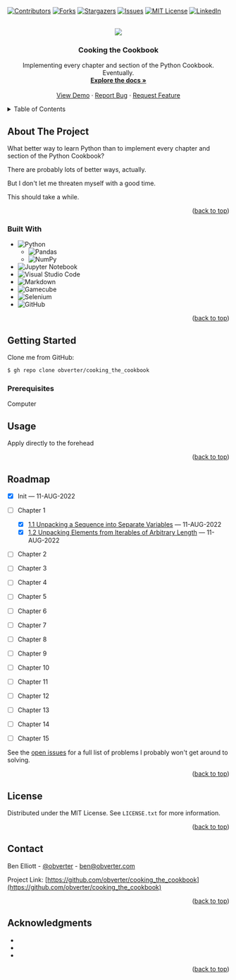 <!-- Improved compatibility of back to top link: See: https://github.com/othneildrew/Best-README-Template/pull/73 -->
<a name="readme-top"></a>
<!--
*** Thanks for checking out the Best-README-Template. If you have a suggestion
*** that would make this better, please fork the repo and create a pull request
*** or simply open an issue with the tag "enhancement".
*** Don't forget to give the project a star!
*** Thanks again! Now go create something AMAZING! :D
-->



<!-- PROJECT SHIELDS -->
<!--
*** I'm using markdown "reference style" links for readability.
*** Reference links are enclosed in brackets [ ] instead of parentheses ( ).
*** See the bottom of this document for the declaration of the reference variables
*** for contributors-url, forks-url, etc. This is an optional, concise syntax you may use.
*** https://www.markdownguide.org/basic-syntax/#reference-style-links
-->
[![Contributors][contributors-shield]][contributors-url]
[![Forks][forks-shield]][forks-url]
[![Stargazers][stars-shield]][stars-url]
[![Issues][issues-shield]][issues-url]
[![MIT License][license-shield]][license-url]
[![LinkedIn][linkedin-shield]][linkedin-url]



<!-- PROJECT LOGO -->
<br />
<div align="center">
  <a href="https://github.com/obverter/cooking_the_cookbook">
    <img src="images/cookbook.png">
  </a>

<h3 align="center">Cooking the Cookbook</h3>

  <p align="center">
    Implementing every chapter and section of the Python Cookbook. Eventually.
    <br />
    <a href="https://github.com/obverter/cooking_the_cookbook"><strong>Explore the docs »</strong></a>
    <br />
    <br />
    <a href="https://github.com/obverter/cooking_the_cookbook">View Demo</a>
    ·
    <a href="https://github.com/obverter/cooking_the_cookbook/issues">Report Bug</a>
    ·
    <a href="https://github.com/obverter/cooking_the_cookbook/issues">Request Feature</a>
  </p>
</div>



<!-- TABLE OF CONTENTS -->
<details>
  <summary>Table of Contents</summary>
  <ol>
    <li>
      <a href="#about-the-project">About The Project</a>
      <ul>
        <li><a href="#built-with">Built With</a></li>
      </ul>
    </li>
    <li>
      <a href="#getting-started">Getting Started</a>
      <ul>
        <li><a href="#prerequisites">Prerequisites</a></li>
        <li><a href="#installation">Installation</a></li>
      </ul>
    </li>
    <li><a href="#usage">Usage</a></li>
    <li><a href="#roadmap">Roadmap</a></li>
    <li><a href="#contributing">Contributing</a></li>
    <li><a href="#license">License</a></li>
    <li><a href="#contact">Contact</a></li>
    <li><a href="#acknowledgments">Acknowledgments</a></li>
  </ol>
</details>



<!-- ABOUT THE PROJECT -->
## About The Project

What better way to learn Python than to implement every chapter and section of the Python Cookbook?

There are probably lots of better ways, actually.

But I don't let me threaten myself with a good time.

This should take a while.

<p align="right">(<a href="#readme-top">back to top</a>)</p>



### Built With

* ![Python](https://img.shields.io/badge/python-3670A0?style=for-the-badge&logo=python&logoColor=ffdd54)
  * ![Pandas](https://img.shields.io/badge/pandas-%23150458.svg?style=for-the-badge&logo=pandas&logoColor=white)
  * ![NumPy](https://img.shields.io/badge/numpy-%23013243.svg?style=for-the-badge&logo=numpy&logoColor=white)
* ![Jupyter Notebook](https://img.shields.io/badge/jupyter-%23FA0F00.svg?style=for-the-badge&logo=jupyter&logoColor=white)
* ![Visual Studio Code](https://img.shields.io/badge/Visual%20Studio%20Code-0078d7.svg?style=for-the-badge&logo=visual-studio-code&logoColor=white)
* ![Markdown](https://img.shields.io/badge/markdown-%23000000.svg?style=for-the-badge&logo=markdown&logoColor=white)
* ![Gamecube](https://img.shields.io/badge/Gamecube-6A5FBB?style=for-the-badge&logo=nintendo-gamecube&logoColor=white)
* ![Selenium](https://img.shields.io/badge/-selenium-%43B02A?style=for-the-badge&logo=selenium&logoColor=white)
* ![GitHub](https://img.shields.io/badge/github-%23121011.svg?style=for-the-badge&logo=github&logoColor=white)



<p align="right">(<a href="#readme-top">back to top</a>)</p>



<!-- GETTING STARTED -->
## Getting Started

Clone me from GitHub:

```bash
$ gh repo clone obverter/cooking_the_cookbook
```

### Prerequisites

Computer

<!-- USAGE EXAMPLES -->
## Usage

Apply directly to the forehead

<p align="right">(<a href="#readme-top">back to top</a>)</p>



<!-- ROADMAP -->
## Roadmap

- [x] Init — 11-AUG-2022
- [ ] Chapter 1
    - [x] [1.1 Unpacking a Sequence into Separate Variables](./notebooks/01_Data_Structures_and_Algorithms/01-01%20Unpacking%20a%20Sequence%20into%20Separate%20Variables.ipynb) — 11-AUG-2022
    - [x] [1.2 Unpacking Elements from Iterables of Arbitrary Length](./notebooks/01_Data_Structures_and_Algorithms/01_02%20Unpacking%20Elements%20from%20Iterables%20of%20Arbitrary%20Length.ipynb) — 11-AUG-2022
- [ ] Chapter 2
- [ ] Chapter 3
- [ ] Chapter 4
- [ ] Chapter 5
- [ ] Chapter 6
- [ ] Chapter 7
- [ ] Chapter 8
- [ ] Chapter 9
- [ ] Chapter 10
- [ ] Chapter 11
- [ ] Chapter 12
- [ ] Chapter 13
- [ ] Chapter 14
- [ ] Chapter 15


See the [open issues](https://github.com/obverter/cooking_the_cookbook/issues) for a full list of problems I probably won't get around to solving.

<p align="right">(<a href="#readme-top">back to top</a>)</p>



<!-- LICENSE -->
## License

Distributed under the MIT License. See `LICENSE.txt` for more information.

<p align="right">(<a href="#readme-top">back to top</a>)</p>



<!-- CONTACT -->
## Contact

Ben Elliott - [@obverter](https://twitter.com/obverter) - ben@obverter.com

Project Link: [https://github.com/obverter/cooking_the_cookbook](https://github.com/obverter/cooking_the_cookbook)

<p align="right">(<a href="#readme-top">back to top</a>)</p>



<!-- ACKNOWLEDGMENTS -->
## Acknowledgments

* []()
* []()
* []()

<p align="right">(<a href="#readme-top">back to top</a>)</p>



<!-- MARKDOWN LINKS & IMAGES -->
<!-- https://www.markdownguide.org/basic-syntax/#reference-style-links -->
[contributors-shield]: https://img.shields.io/github/contributors/obverter/cooking_the_cookbook.svg?style=for-the-badge
[contributors-url]: https://github.com/obverter/cooking_the_cookbook/graphs/contributors
[forks-shield]: https://img.shields.io/github/forks/obverter/cooking_the_cookbook.svg?style=for-the-badge
[forks-url]: https://github.com/obverter/cooking_the_cookbook/network/members
[stars-shield]: https://img.shields.io/github/stars/obverter/cooking_the_cookbook.svg?style=for-the-badge
[stars-url]: https://github.com/obverter/cooking_the_cookbook/stargazers
[issues-shield]: https://img.shields.io/github/issues/obverter/cooking_the_cookbook.svg?style=for-the-badge
[issues-url]: https://github.com/obverter/cooking_the_cookbook/issues
[license-shield]: https://img.shields.io/github/license/obverter/cooking_the_cookbook.svg?style=for-the-badge
[license-url]: https://github.com/obverter/cooking_the_cookbook/blob/master/LICENSE.txt
[linkedin-shield]: https://img.shields.io/badge/-LinkedIn-black.svg?style=for-the-badge&logo=linkedin&colorB=555
[linkedin-url]: https://linkedin.com/in/BenTylerElliott
[product-screenshot]: images/screenshot.png
[Next.js]: https://img.shields.io/badge/next.js-000000?style=for-the-badge&logo=nextdotjs&logoColor=white
[Next-url]: https://nextjs.org/
[React.js]: https://img.shields.io/badge/React-20232A?style=for-the-badge&logo=react&logoColor=61DAFB
[React-url]: https://reactjs.org/
[Vue.js]: https://img.shields.io/badge/Vue.js-35495E?style=for-the-badge&logo=vuedotjs&logoColor=4FC08D
[Vue-url]: https://vuejs.org/
[Angular.io]: https://img.shields.io/badge/Angular-DD0031?style=for-the-badge&logo=angular&logoColor=white
[Angular-url]: https://angular.io/
[Svelte.dev]: https://img.shields.io/badge/Svelte-4A4A55?style=for-the-badge&logo=svelte&logoColor=FF3E00
[Svelte-url]: https://svelte.dev/
[Laravel.com]: https://img.shields.io/badge/Laravel-FF2D20?style=for-the-badge&logo=laravel&logoColor=white
[Laravel-url]: https://laravel.com
[Bootstrap.com]: https://img.shields.io/badge/Bootstrap-563D7C?style=for-the-badge&logo=bootstrap&logoColor=white
[Bootstrap-url]: https://getbootstrap.com
[JQuery.com]: https://img.shields.io/badge/jQuery-0769AD?style=for-the-badge&logo=jquery&logoColor=white
[JQuery-url]: https://jquery.com
